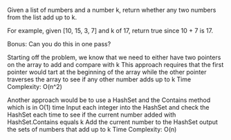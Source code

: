 Given a list of numbers and a number k, return whether any two numbers from the list add up to k.

For example, given [10, 15, 3, 7] and k of 17, return true since 10 + 7 is 17.

Bonus: Can you do this in one pass?

Starting off the problem, we know that we need to either have two pointers on the array to add and compare with k
	This approach requires that the first pointer would tart at the beginning of the array while the other pointer traverses the array to see if any other number adds up to k
	Time Complexity: O(n^2)

Another approach would be to use a HashSet and the Contains method which is in O(1) time
	Input each integer into the HashSet and check the HashSet each time to see if the current number added with HashSet.Contains equals k
	Add the current number to the HashSet
	output the sets of numbers that add up to k
	Time Complexity: O(n)